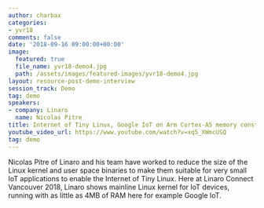 ```yaml
---
author: charbax
categories:
- yvr18
comments: false
date: '2018-09-16 09:00:00+00:00'
image:
  featured: true
  file_name: yvr18-demo4.jpg
  path: /assets/images/featured-images/yvr18-demo4.jpg
layout: resource-post-demo-interview
session_track: Demo
tag: demo
speakers:
- company: Linaro
  name: Nicolas Pitre
title: Internet of Tiny Linux, Google IoT on Arm Cortex-A5 memory constrained device
youtube_video_url: https://www.youtube.com/watch?v=xq5_XWmcUSQ
tag: demo
---
```

Nicolas Pitre of Linaro and his team have worked to reduce the size of the Linux kernel and user space binaries to make them suitable for very small IoT applications to enable the Internet of Tiny Linux. Here at Linaro Connect Vancouver 2018, Linaro shows mainline Linux kernel for IoT devices, running with as little as 4MB of RAM here for example Google IoT.